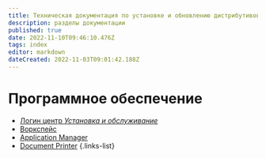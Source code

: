 ```yaml
---
title: Техническая документация по установке и обновлению дистрибутивов проекта Optimacros.
description: разделы документации
published: true
date: 2022-11-10T09:46:10.476Z
tags: index
editor: markdown
dateCreated: 2022-11-03T09:01:42.188Z
---
```


# Программное обеспечение

- [Логин центр *Установка и обслуживание*](/login-center)
- [Воркспейс](/workspace)
- [Application Manager](/app_manager/home)
- [Document Printer](/doc_printer/home)
{.links-list}
